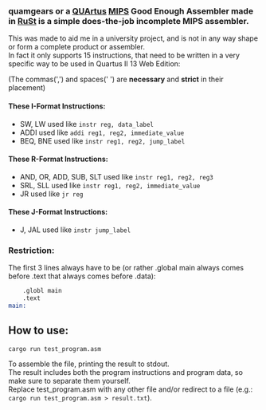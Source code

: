 ### quamgears or a [QUArtus](https://en.wikipedia.org/wiki/Intel_Quartus_Prime) [MIPS](https://en.wikipedia.org/wiki/MIPS_architecture) Good Enough Assembler made in [RuSt](https://www.rust-lang.org/) is a simple does-the-job incomplete MIPS assembler.
This was made to aid me in a university project, and is not in any way shape or form a complete product or assembler.  
In fact it only supports 15 instructions, that need to be written in a very specific way to be used in Quartus II 13 Web Edition:  

(The commas(',') and spaces(' ') are **necessary** and **strict** in their placement)  
#### These I-Format Instructions:  
* SW, LW used like ``` instr reg, data_label ```  
* ADDI used like ``` addi reg1, reg2, immediate_value ```  
* BEQ, BNE used like ``` instr reg1, reg2, jump_label ```  
#### These R-Format Instructions:  
* AND, OR, ADD, SUB, SLT used like ``` instr reg1, reg2, reg3 ```  
* SRL, SLL used like ``` instr reg1, reg2, immediate_value ```  
* JR used like ``` jr reg ```  
#### These J-Format Instructions:  
* J, JAL used like ``` instr jump_label ```  
  
### Restriction:  
The first 3 lines always have to be (or rather .global main always comes before .text that always comes before .data):  
```asm  
	.globl main   
	.text 		  
main:  
```  

How to use:
--------------

    cargo run test_program.asm

To assemble the file, printing the result to stdout.  
The result includes both the program instructions and program data, so make sure to separate them yourself.  
Replace test_program.asm with any other file and/or redirect to a file (e.g.: ```cargo run test_program.asm > result.txt```).

